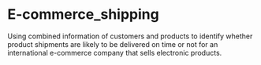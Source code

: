 # E-commerce_shipping

Using combined information of customers and products to identify whether product shipments are likely to be delivered on time or not for an international e-commerce company that sells electronic products.
